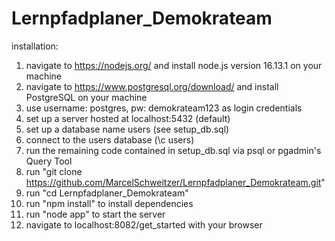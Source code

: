 # Lernpfadplaner_Demokrateam

installation:

1) navigate to https://nodejs.org/ and install node.js version 16.13.1 on your machine
2) navigate to https://www.postgresql.org/download/ and install PostgreSQL on your machine
3) use username: postgres, pw: demokrateam123 as login credentials
4) set up a server hosted at localhost:5432 (default)
5) set up a database name users (see setup_db.sql)
6) connect to the users database (\c users)
7) run the remaining code contained in setup_db.sql via psql or pgadmin's Query Tool
8) run "git clone https://github.com/MarcelSchweitzer/Lernpfadplaner_Demokrateam.git"
9) run "cd Lernpfadplaner_Demokrateam"
10) run "npm install" to install dependencies
11) run "node app" to start the server
12) navigate to localhost:8082/get_started with your browser

